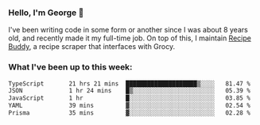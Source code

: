### Hello, I'm George 👋

I've been writing code in some form or another since I was about 8 years old, and recently made it my full-time job. On top of this, I maintain [Recipe Buddy](https://github.com/georgegebbett/recipe-buddy), a recipe scraper that interfaces with Grocy.  

<!--
**georgegebbett/georgegebbett** is a ✨ _special_ ✨ repository because its `README.md` (this file) appears on your GitHub profile.

Here are some ideas to get you started:

- 🔭 I’m currently working on ...
- 🌱 I’m currently learning ...
- 👯 I’m looking to collaborate on ...
- 🤔 I’m looking for help with ...
- 💬 Ask me about ...
- 📫 How to reach me: ...
- 😄 Pronouns: ...
- ⚡ Fun fact: ...
-->

### What I've been up to this week:
<!--START_SECTION:waka-->

```txt
TypeScript       21 hrs 21 mins  ████████████████████▒░░░░   81.47 %
JSON             1 hr 24 mins    █▒░░░░░░░░░░░░░░░░░░░░░░░   05.39 %
JavaScript       1 hr            █░░░░░░░░░░░░░░░░░░░░░░░░   03.85 %
YAML             39 mins         ▓░░░░░░░░░░░░░░░░░░░░░░░░   02.54 %
Prisma           35 mins         ▓░░░░░░░░░░░░░░░░░░░░░░░░   02.28 %
```

<!--END_SECTION:waka-->
